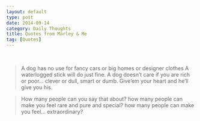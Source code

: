 ```yaml
---
layout: default
type: post
date: 2014-09-14
category: Daily Thoughts
title: Quotes from Marley & Me
tag: [Quotes]
---
```



​    
>A dog has no use for fancy cars or big homes or designer clothes
A waterlogged stick will do just fine.
A dog doesn’t care if you are rich or poor…
clever or dull, smart or dumb.
Give’em your heart and he’ll give you his.

>How many people can you say that about?
how many people can make you feel rare and pure and special?
how many people can make you feel… extraordinary?